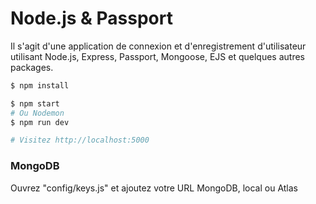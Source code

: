 # Node.js & Passport

Il s'agit d'une application de connexion et d'enregistrement d'utilisateur utilisant Node.js, Express, Passport, Mongoose, EJS et quelques autres packages.


```sh
$ npm install
```

```sh
$ npm start
# Ou Nodemon
$ npm run dev

# Visitez http://localhost:5000
```

### MongoDB

Ouvrez "config/keys.js" et ajoutez votre URL MongoDB, local ou Atlas

